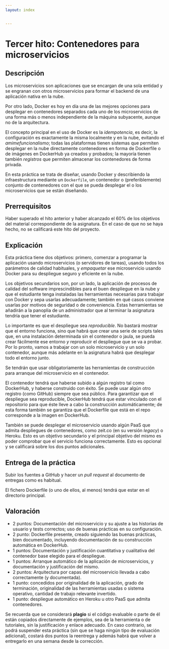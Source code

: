 ```yaml
---
layout: index


---
```

# Tercer hito: Contenedores para microservicios

## Descripción

Los microservicios son aplicaciones que se encargan de una sola
entidad y se engranan con otros microservicios para formar el backend
de una aplicación nativa en la nube.

Por otro lado, Docker es hoy en día una de las mejores opciones para
desplegar en contenedores separados cada uno de los microservicios de
una forma más o menos independiente de la máquina subyacente, aunque
no de la arquitectura.

El concepto principal en el uso de Docker es la *idempotencia*, es
decir, la configuración es exactamente la misma localmente y en la
nube, evitando el *amimefuncionalismo*; todas las plataformas tienen
sistemas que permiten desplegar en la nube directamente contenedores
en forma de Dockerfile o de imágenes en DockerHub ya creados y
probados; la mayoría tienen también *registros* que permiten almacenar
los contenedores de forma privada.

En esta práctica se trata de diseñar, usando Docker y describiendo la
infraestructura mediante un `Dockerfile`, un contenedor o
(preferiblemente) conjunto de contenedores con el que se pueda
desplegar el o los microservicios que se están diseñando.

## Prerrequisitos

Haber superado el hito anterior y haber alcanzado el 60% de los
objetivos del material correspondiente de la asignatura. En el caso de
que no se haya hecho, no se calificará este hito del proyecto.

## Explicación

Esta práctica tiene dos objetivos: primero, comenzar a programar la
aplicación usando microservicios (o servidores de tareas), usando
todos los parámetros de calidad habituales, y *empaquetar* ese
microservicio usando Docker para su despliegue seguro y eficiente en
la nube.

Los objetivos secundarios son, por un lado, la aplicación de procesos
de calidad del software imprescindibles para el buen despliegue en la
nube y que el estudiante tenga instaladas las herramientas necesarias
para trabajar con Docker y sepa usarlas adecuadamente; también en qué
casos conviene usarlas por motivos de seguridad o de
conveniencia. Estas herramientas se añadirán a la panoplia de un
administrador que al terminar la asignatura tendría que tener el
estudiante.

Lo importante es que el despliegue sea *reproducible*. No bastará
mostrar que el entorno funciona, sino que habrá que crear una serie de
scripts tales que, en una instalación determinada sin el contenedor o
jaula, se pueda crear fácilmente ese entorno *y* reproducir el
despliegue que se va a probar. Por lo pronto, vamos a trabajar con un
solo microservicio y un solo contenedor, aunque más adelante en la
asignatura habrá que desplegar todo el entorno junto.

Se tendrán que usar obligatoriamente las herramientas de construcción
para arranque del microservicio en el contenedor.

El contenedor tendrá que haberse subido a algún registro tal como
DockerHub, y haberse construido con éxito. Se puede usar algún otro
registro (como GitHub) siempre que sea público. Para garantizar que el
despliegue sea reproducible, DockerHub tendrá que estar vinculado con
el repositorio para que éste lleve a cabo la construcción
automáticamente; de esta forma también se garantiza que el Dockerfile
que está en el repo corresponde a la imagen en DockerHub.

También se puede desplegar el microservicio usando algún PaaS que
admita despliegues de contenedores, como zeit.co (en su versión
*legacy*) o Heroku. Esto es un objetivo secundario y el principal
objetivo del mismo es poder comprobar que el servicio funciona
correctamente. Esto es opcional y se calificará sobre los dos puntos
adicionales.

## Entrega de la práctica

Subir los fuentes a GitHub y hacer un *pull request* al documento de
entregas como es habitual.

<!--
El URL de la imagen pública en DockerHub o en otro registro se tendrá que
incluir de esta forma:

Contenedor: https://dirección.url
-->

El fichero Dockerfile (o uno de ellos, al menos) tendrá que estar en
el directorio principal.

## Valoración

* 2 puntos: Documentación del microservicio y su ajuste a las
  historias de usuario y tests correctos; uso de buenas prácticas en
  su configuración.
* 2 punto: Dockerfile presente, creado siguiendo las buenas prácticas,
  bien documentado, incluyendo documentación de su construcción
  automática en DockerHub.
* 1 puntos: Documentación y justificación cuantitativa y cualitativa
  del contenedor base elegido para el despliegue.
* 1 puntos: Arranque automático de la aplicación de microservicios, y
  documentación y justificación del mismo.
* 2 puntos: Arquitectura por capas del microservicio llevada a cabo
  correctamente (y documentada).
* 1 punto: concedidos por originalidad de la aplicación, grado de
  terminación, originalidad de las
  herramientas usadas o sistema operativo, cantidad de trabajo relevante
  invertido.
* 1 punto: despliegue automático en Heroku u otro PaaS que admita
  contenedores.

Se recuerda que se considerará **plagio** si el código evaluable o
parte de él están copiados directamente de ejemplos, sea de la
herramienta o de tutoriales, sin la justificación y enlace
adecuado. En caso contrario, se podrá suspender esta práctica (sin que
se haga ningún tipo de evaluación adicional), costará dos puntos la
reentrega y además habrá que volver a entregarlo en una semana desde
la corrección.
